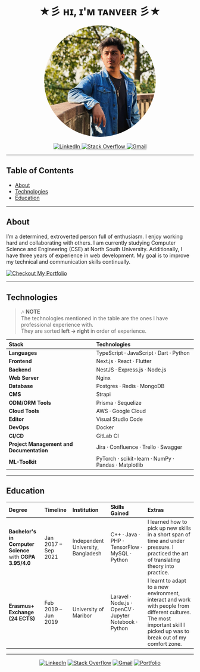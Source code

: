 <!-- Profile Header -->
<h1 align="center">★彡 ʜɪ, ɪ'ᴍ ᴛᴀɴᴠᴇᴇʀ 彡★</h1>


<!-- Profile Image -->
<p align="center">
  <img src="https://github.com/tanveera2001/tanveera2001/blob/main/public/tanveer.JPG" alt="Tanveer's Profile Picture" width="300" style="border-radius:50%;"/>
</p>

<!-- Social Badges -->
<p align="center">
  <a href="https://www.linkedin.com/in/md-tanveer-ahmed-23b06023b/" target="_new">
    <img src="https://img.shields.io/badge/LinkedIn-0077B5?style=for-the-badge&logo=linkedin&logoColor=white" alt="LinkedIn"/>
  </a>
  <a href="https://stackoverflow.com/users/20884813/md-tanveer-ahmed" target="_blank">
    <img src="https://img.shields.io/badge/Stackoverflow-F58025?style=for-the-badge&logo=stackoverflow&logoColor=white" alt="Stack Overflow"/>
  </a>
  <a href="mailto:tanveera2001@gmail.com" target="_blank">
    <img src="https://img.shields.io/badge/Gmail-D14836?style=for-the-badge&logo=gmail&logoColor=white" alt="Gmail"/>
  </a>
</p>

---

## Table of Contents
- [About](#about)
- [Technologies](#technologies)
- [Education](#education)

---

## About
I’m a determined, extroverted person full of enthusiasm. I enjoy working hard and collaborating with others. I am currently studying Computer Science and Engineering (CSE) at North South University. Additionally, I have three years of experience in web development. My goal is to improve my technical and communication skills continually.

<p>
  <a href="https://your-portfolio-url.com" target="_blank">
    <img src="https://img.shields.io/badge/Checkout%20My%20Portfolio-0077B5?style=for-the-badge&logo=appveyor&logoColor=white" alt="Checkout My Portfolio"/>
  </a>
</p>

---

## Technologies

> 🎶 **NOTE**  
> The technologies mentioned in the table are the ones I have professional experience with.  
> They are sorted **left → right** in order of experience.

| Stack | Technologies |
| :-- | :-- |
| **Languages** | TypeScript · JavaScript · Dart · Python |
| **Frontend** | Next.js · React · Flutter |
| **Backend** | NestJS · Express.js · Node.js |
| **Web Server** | Nginx |
| **Database** | Postgres · Redis · MongoDB |
| **CMS** | Strapi |
| **ODM/ORM Tools** | Prisma · Sequelize |
| **Cloud Tools** | AWS · Google Cloud |
| **Editor** | Visual Studio Code |
| **DevOps** | Docker |
| **CI/CD** | GitLab CI |
| **Project Management and Documentation** | Jira · Confluence · Trello · Swagger |
| **ML-Toolkit** | PyTorch · scikit-learn · NumPy · Pandas · Matplotlib |

---

## Education

| Degree | Timeline | Institution | Skills Gained | Extras |
| :-- | :-- | :-- | :-- | :-- |
| **Bachelor's in Computer Science** with **CGPA 3.95/4.0** | Jan 2017 – Sep 2021 | Independent University, Bangladesh | C++ · Java · PHP · TensorFlow · MySQL · Python | I learned how to pick up new skills in a short span of time and under pressure. I practiced the art of translating theory into practice. |
| **Erasmus+ Exchange (24 ECTS)** | Feb 2019 – Jun 2019 | University of Maribor | Laravel · Node.js · OpenCV · Jupyter Notebook · Python | I learnt to adapt to a new environment, interact and work with people from different cultures. The most important skill I picked up was to break out of my comfort zone. |

---

<!-- Quick Badges (optional). Replace links as needed. -->
<p align="center">
  <a href="https://www.linkedin.com/in/YOUR-LINKEDIN"><img alt="LinkedIn" src="https://img.shields.io/badge/LinkedIn-Profile-blue?logo=linkedin"></a>
  <a href="https://stackoverflow.com/users/YOUR-SO-ID"><img alt="Stack Overflow" src="https://img.shields.io/badge/Stack%20Overflow-Profile-F58025?logo=stackoverflow&logoColor=white"></a>
  <a href="mailto:your.name@gmail.com"><img alt="Gmail" src="https://img.shields.io/badge/Email-Contact-red?logo=gmail&logoColor=white"></a>
  <a href="https://your-portfolio-url.com"><img alt="Portfolio" src="https://img.shields.io/badge/Portfolio-Visit-0A66C2"></a>
</p>
